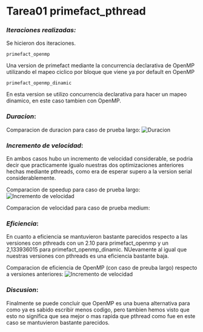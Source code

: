 # Tarea01 primefact_pthread
### _Iteraciones realizadas:_
Se hicieron dos iteraciones.

    primefact_openmp
Una version de primefact mediante la concurrencia declarativa de OpenMP utilizando el mapeo ciclico por bloque que viene ya por default en OpenMP

    primefact_openmp_dinamic
En esta version se utilizo concurrencia declarativa para hacer un mapeo dinamico, en este caso tambien con OpenMP.

### _Duracion_:
Comparacion de duracion para caso de prueba largo:
![Duracion](https://git.ucr.ac.cr/ANDREY.MENAESPINOZA/ppc21b-02-andrey-mena/-/raw/main/tareas/primefact_openmp_mpi/report/OpenMP_Large.png)

### _Incremento de velocidad_:
En ambos casos hubo un incremento de velocidad considerable, se podria decir que practicamente igualo nuestras dos optimizaciones anteriores hechas mediante pthreads, como era de esperar supero a la version serial considerablemente.

Comparacion de speedup para caso de prueba largo:
![Incremento de velocidad](https://git.ucr.ac.cr/ANDREY.MENAESPINOZA/ppc21b-02-andrey-mena/-/raw/main/tareas/primefact_openmp_mpi/report/SpeedupOpenMP_Large.png)

Comparacion de velocidad para caso de prueba medium:

### _Eficiencia_:
En cuanto a eficiencia se mantuvieron bastante parecidos respecto a las versiones con pthreads con un 2.10 para primefact_openmp y un 2,133936015 para primefact_openmp_dinamic. NUevamente al igual que nuestras versiones con pthreads es una eficiencia bastante baja.

Comparacion de eficiencia de OpenMP (con caso de preuba largo) respecto a versiones anteriores:
![Incremento de velocidad](https://git.ucr.ac.cr/ANDREY.MENAESPINOZA/ppc21b-02-andrey-mena/-/raw/main/tareas/primefact_openmp_mpi/report/EficienciaOpenMP_Large.png)

### _Discusion_:
Finalmente se puede concluir que OpenMP es una buena alternativa para como ya es sabido escribir menos codigo, pero tambien hemos visto que esto no significa que sea mejor o mas rapida que pthread como fue en este caso se mantuvieron bastante parecidos.
